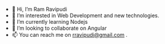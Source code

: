 - 👋 Hi, I’m Ram Ravipudi
- 👀 I’m interested in Web Development and new technologies.
- 🌱 I’m currently learning Nodejs 
- 💞️ I’m looking to collaborate on Angular
- 📫 You can reach me on rravipudi@gmail.com .

<!---
Ravipudi443/Ravipudi443 is a ✨ special ✨ repository because its `README.md` (this file) appears on your GitHub profile.
You can click the Preview link to take a look at your changes.
--->
